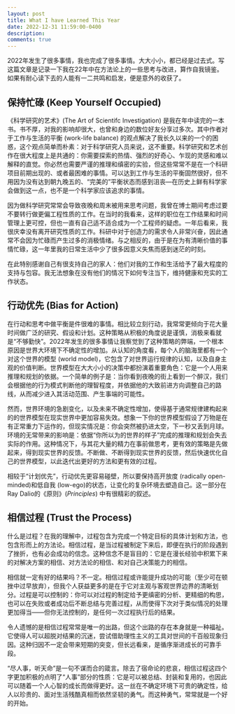 ```yaml
---
layout: post
title: What I have Learned This Year
date: 2022-12-31 11:59:00-0400
description: 
comments: true
---
```

2022年发生了很多事情，我也完成了很多事情。大大小小，都已经是过去式。写这篇文章是记录一下我在22年中在方法论上的一些思考与改进，算作自我镜鉴。如果有耐心读下去的人能有一二共鸣和启发，便是意外的收获了。

## **保持忙碌 (Keep Yourself Occupied)**

《科学研究的艺术》(The Art of Scientifc Investigation) 是我在年中读完的一本书。书不厚，对我的影响却很大，也曾和身边的数位好友分享过多次。其中作者对于工作与生活的平衡 (work-life balance) 的观点解决了我长久以来的一个的困惑，这个观点简单而朴素：对于科学研究人员来说，这不重要。科学研究和艺术创作在很大程度上是共通的：你需要探索的热情、强烈的好奇心、乍现的灵感和难以解释的直觉。你必然也需要严谨的推理和缜密的实验，但这些常常不是在一个科研项目前期出现的、或者最困难的事情。可以达到工作与生活的平衡固然很好，但不用因为没有达到朝九晚五的、“完美的”平衡状态而感到沮丧—在历史上鲜有科学家会做到这一点，也不是一个科学家应该追求的事情。

因为做科学研究常常会导致夜晚和周末被用来思考问题，我曾在博士期间考虑过要不要转行做更偏工程性质的工作。在当时的我看来，这样的职位在工作结果和时间管理上更可控，但也一直有自己适不适合成为一个工程师的疑虑。一年后看来，我很庆幸没有离开研究性质的工作。科研中对于创造力的需求令人非常兴奋，因此通常不会因为忙碌而产生过多的消极情绪。与之相反的，由于是在为有清晰价值的事情忙碌，这一年里我的日常生活中少了很多因意义失焦而感到迷茫的时刻。

在此特别感谢自己有很支持自己的家人：他们对我的工作和生活给予了最大程度的支持与包容。我无法想象在没有他们的情况下如何专注当下，维持健康和充实的工作状态。

## **行动优先 (Bias for Action)**

在行动和思考中做平衡是件很难的事情。相比较立刻行动，我常常更倾向于花大量时间做广泛的研究、假设和计划。这种策略从积极的角度说是谨慎，消极来看就是“不够勤快”。2022年发生的很多事情让我察觉到了这种策略的弊端，一个根本原因是世界大环境下不确定性的增加。从认知的角度看，每个人的脑海里都有一个对这个世界的模型 (world model)，它包含了对世界运行规律的认知，以及自身主观的价值判断。世界模型在大大小小的决策中都扮演着重要角色：它是一个人用来推理和规划的依据。一个简单的例子是：当你看到夜晚的街上看到一个醉汉，我们会根据他的行为模式判断他的理智程度，并依据他的大致前进方向调整自己的路线，从而减少进入其活动范围、产生事端的可能性。

然而，世界环境的急剧变化，以及未来不确定性增加，使得基于通常规律建构起来的的世界模型在现实世界中更加容易失效。想象一下你的世界模型假设了万物是在有正常重力下运作的，但现实情况是：你会突然被扔进太空，下一秒又丢到月球。环境的无常带来的影响是：依据“你所以为的世界的样子”完成的推理和规划会失去实际的作用。这种情况下，与其花大量的精力在事前做思考，更有效的策略是先做起来，得到现实世界的反馈。不断做、不断得到现实世界的反馈，然后快速优化自己的世界模型，以此迭代出更好的方法和更有效的过程。

相较于“计划优先”，行动优先更容易碰壁，所以要保持高开放度 (radically open-minded)和低自我 (low-ego)的状态，让变化的复杂环境去塑造自己。这一部分在Ray Dalio的《原则》(*Principles*) 中有很精彩的叙述。

## **相信过程 (Trust the Process)**

什么是过程？在我的理解中，过程包含为完成一个特定目标的具体计划和方法，也包含形而上的方法论。相信过程，是当过程被制定下来后，即便在执行的阶段遇到了挫折，也有必会成功的信念。这种信念不是盲目的：它是在漫长经验中积累下来的对解决方案的相信、对方法论的相信、和对自己决策能力的相信。

相信就一定有好的结果吗？不一定。相信过程或许能提升成功的可能（至少可在顿挫中过早放弃），但我个人获益更多的是在于它对主观与客观世界边界的清晰划分。过程是可以控制的：你可以对过程的制定给予更缜密的分析、更精细的构思，也可以在失败或者成功后不断总结与完善过程，从而使得下次对于类似情况的处理更加得当——但你无法控制的，是任何一次过程执行后的结果。

令人遗憾的是相信过程常常是唯一的出路，但这个出路的存在本身就是一种福祉。它使得人可以超脱对结果的沉迷，尝试借助理性主义的工具对世间的千百般现象归因。这种归因不一定会带来短期的突变，但长远看来，是循序渐进成长的可靠手段。

“尽人事，听天命”是一句不谋而合的箴言。除去了宿命论的悲哀，相信过程这四个字更加积极的点明了“人事”部分的性质：它是可以被总结、封装和复用的，也因此可以随着一个人心智的成长而做得更好。这一丝在不确定环境下可贵的确定性，给人以珍贵的、面对生活残酷真相而依然坚韧的勇气。而这种勇气，常常就是一个好的开始。